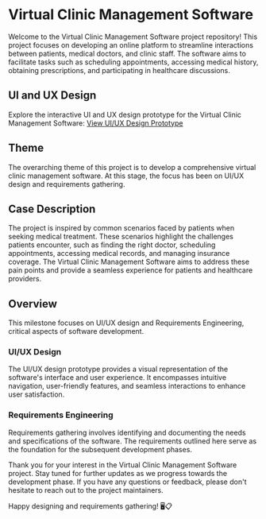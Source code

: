# Virtual Clinic Management Software

Welcome to the Virtual Clinic Management Software project repository! This project focuses on developing an online platform to streamline interactions between patients, medical doctors, and clinic staff. The software aims to facilitate tasks such as scheduling appointments, accessing medical history, obtaining prescriptions, and participating in healthcare discussions.

## UI and UX Design

Explore the interactive UI and UX design prototype for the Virtual Clinic Management Software: [View UI/UX Design Prototype](https://marvelapp.com/project/6272333)

## Theme

The overarching theme of this project is to develop a comprehensive virtual clinic management software. At this stage, the focus has been on UI/UX design and requirements gathering.

## Case Description

The project is inspired by common scenarios faced by patients when seeking medical treatment. These scenarios highlight the challenges patients encounter, such as finding the right doctor, scheduling appointments, accessing medical records, and managing insurance coverage. The Virtual Clinic Management Software aims to address these pain points and provide a seamless experience for patients and healthcare providers.

## Overview

This milestone focuses on UI/UX design and Requirements Engineering, critical aspects of software development.

### UI/UX Design
The UI/UX design prototype provides a visual representation of the software's interface and user experience. It encompasses intuitive navigation, user-friendly features, and seamless interactions to enhance user satisfaction.

### Requirements Engineering
Requirements gathering involves identifying and documenting the needs and specifications of the software. The requirements outlined here serve as the foundation for the subsequent development phases.

Thank you for your interest in the Virtual Clinic Management Software project. Stay tuned for further updates as we progress towards the development phase. If you have any questions or feedback, please don't hesitate to reach out to the project maintainers.

Happy designing and requirements gathering! 🖥️📋
